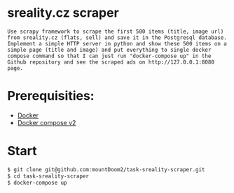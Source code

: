 # sreality.cz scraper

```
Use scrapy framework to scrape the first 500 items (title, image url) from sreality.cz (flats, sell) and save it in the Postgresql database. Implement a simple HTTP server in python and show these 500 items on a simple page (title and image) and put everything to single docker compose command so that I can just run "docker-compose up" in the Github repository and see the scraped ads on http://127.0.0.1:8080 page.
```

# Prerequisities:
* [Docker](https://docs.docker.com/engine/install/)
* [Docker compose v2](https://docs.docker.com/compose/install/)

# Start
```bash
$ git clone git@github.com:mountDoom2/task-sreality-scraper.git
$ cd task-sreality-scraper
$ docker-compose up
```